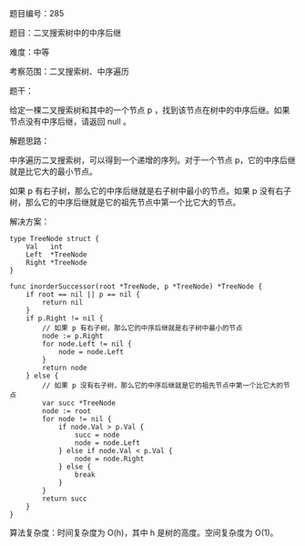 题目编号：285

题目：二叉搜索树中的中序后继

难度：中等

考察范围：二叉搜索树、中序遍历

题干：

给定一棵二叉搜索树和其中的一个节点 p ，找到该节点在树中的中序后继。如果节点没有中序后继，请返回 null 。

解题思路：

中序遍历二叉搜索树，可以得到一个递增的序列。对于一个节点 p，它的中序后继就是比它大的最小节点。

如果 p 有右子树，那么它的中序后继就是右子树中最小的节点。如果 p 没有右子树，那么它的中序后继就是它的祖先节点中第一个比它大的节点。

解决方案：

```
type TreeNode struct {
    Val   int
    Left  *TreeNode
    Right *TreeNode
}

func inorderSuccessor(root *TreeNode, p *TreeNode) *TreeNode {
    if root == nil || p == nil {
        return nil
    }
    if p.Right != nil {
        // 如果 p 有右子树，那么它的中序后继就是右子树中最小的节点
        node := p.Right
        for node.Left != nil {
            node = node.Left
        }
        return node
    } else {
        // 如果 p 没有右子树，那么它的中序后继就是它的祖先节点中第一个比它大的节点
        var succ *TreeNode
        node := root
        for node != nil {
            if node.Val > p.Val {
                succ = node
                node = node.Left
            } else if node.Val < p.Val {
                node = node.Right
            } else {
                break
            }
        }
        return succ
    }
}
```

算法复杂度：时间复杂度为 O(h)，其中 h 是树的高度。空间复杂度为 O(1)。